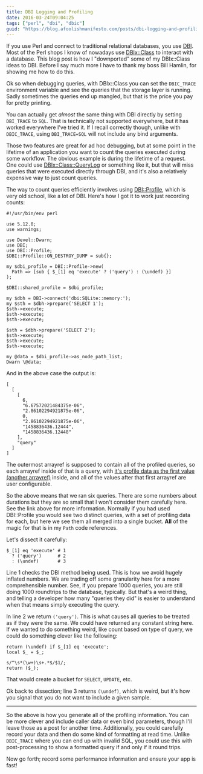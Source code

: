 ```yaml
---
title: DBI Logging and Profiling
date: 2016-03-24T09:04:25
tags: ["perl", "dbi", "dbic"]
guid: "https://blog.afoolishmanifesto.com/posts/dbi-logging-and-profiling"
---
```

If you use Perl and connect to traditional relational databases, you use
[DBI](https://metacpan.org/pod/DBI).  Most of the Perl shops I know of nowadays
use [DBIx::Class](https://metacpan.org/pod/DBIx::Class) to interact with a
database.  This blog post is how I "downported" some of my DBIx::Class ideas to
DBI.  Before I say much more I have to thank my boss Bill Hamlin, for showing me
how to do this.

Ok so when debugging queries, with DBIx::Class you can set the `DBIC_TRACE`
environment variable and see the queries that the storage layer is running.
Sadly sometimes the queries end up mangled, but that is the price you pay for
pretty printing.

You can actually get *almost* the same thing with DBI directly by setting
`DBI_TRACE` to `SQL`.  That is technically not supported everywhere, but it has
worked everywhere I've tried it.  If I recall correctly though, unlike with
`DBIC_TRACE`, using `DBI_TRACE=SQL` will not include any bind arguments.

Those two features are great for ad hoc debugging, but at some point in the
lifetime of an application you want to count the queries executed during some
workflow.  The obvious example is during the lifetime of a request.  One could
use [DBIx::Class::QueryLog](https://metacpan.org/pod/DBIx::Class::QueryLog) or
something like it, but that will miss queries that were executed directly
through DBI, and it's also a relatively expensive way to just count queries.

The way to count queries efficiently involves using
[DBI::Profile](https://metacpan.org/pod/DBI::Profile), which is very old school,
like a lot of DBI.  Here's how I got it to work just recording counts:

```
#!/usr/bin/env perl

use 5.12.0;
use warnings;

use Devel::Dwarn;
use DBI;
use DBI::Profile;
$DBI::Profile::ON_DESTROY_DUMP = sub{};

my $dbi_profile = DBI::Profile->new(
  Path => [sub { $_[1] eq 'execute' ? ('query') : (\undef) }]
);

$DBI::shared_profile = $dbi_profile;

my $dbh = DBI->connect('dbi:SQLite::memory:');
my $sth = $dbh->prepare('SELECT 1');
$sth->execute;
$sth->execute;
$sth->execute;

$sth = $dbh->prepare('SELECT 2');
$sth->execute;
$sth->execute;
$sth->execute;

my @data = $dbi_profile->as_node_path_list;
Dwarn \@data;
```

And in the above case the output is:

```
[
  [
    [
      6,
      "6.67572021484375e-06",
      "2.86102294921875e-06",
      0,
      "2.86102294921875e-06",
      "1458836436.12444",
      "1458836436.12448"
    ],
    "query"
  ]
]
```

The outermost arrayref is supposed to contain all of the profiled queries, so
each arrayref inside of that is a query, with [it's profile data as the first
value (another arrayref)](https://metacpan.org/pod/DBI::Profile#Profile-Data)
inside, and all of the values after that first arrayref are user configurable.

So the above means that we ran six queries.  There are some numbers about
durations but they are so small that I won't consider them carefully here.  See
the link above for more information.  Normally if you had used DBI::Profile you
would see two distinct queries, with a set of profiling data for each, but here
we see them all merged into a single bucket.  **All** of the magic for that is
in my `Path` code references.

Let's dissect it carefully:

```
$_[1] eq 'execute' # 1
  ? ('query')      # 2
  : (\undef)       # 3
```

Line 1 checks the DBI method being used.  This is how we avoid hugely inflated
numbers.  We are trading off some granularity here for a more comprehensible
number.  See, if you prepare 1000 queries, you are still doing 1000 roundtrips
to the database, typically.  But that's a weird thing, and telling a developer
how many "queries they did" is easier to understand when that means simply
executing the query.

In line 2 we return `('query')`.  This is what causes all queries to be treated
as if they were the same.  We could have returned any constant string here.  If
we wanted to do something weird, like count based on type of query, we could do
something clever like the following:

```
return (\undef) if $_[1] eq 'execute';
local $_ = $_;

s/^\s*(\w+)\s+.*$/$1/;
return ($_);
```

That would create a bucket for `SELECT`, `UPDATE`, etc.

Ok back to dissection; line 3 returns `(\undef)`, which is weird, but it's how
you signal that you do not want to include a given sample.

---

So the above is how you generate all of the profiling information.  You can be
more clever and include caller data or even bind parameters, though I'll leave
those as a post for another time.  Additionally, you could carefully record your
data and then do some kind of formatting at read time.  Unlike `DBIC_TRACE`
where you can end up with invalid SQL, you could use this with post-processing
to show a formatted query if and only if it round trips.

Now go forth; record some performance information and ensure your app is fast!
